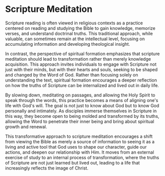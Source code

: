 # Scripture Meditation

Scripture reading is often viewed in religious contexts as a practice centered on reading and studying the Bible to gain
knowledge, memorize verses, and understand doctrinal truths. This traditional approach, while valuable, can sometimes
remain at the intellectual level, focusing on accumulating information and developing theological insight.

In contrast, the perspective of spiritual formation emphasizes that scripture meditation should lead to transformation
rather than merely knowledge acquisition. This approach invites individuals to engage with Scripture not just with their
minds, but with their hearts and souls, seeking to be shaped and changed by the Word of God. Rather than focusing solely
on understanding the text, spiritual formation encourages a deeper reflection on how the truths of Scripture can be
internalized and lived out in daily life.

By slowing down, meditating on passages, and allowing the Holy Spirit to speak through the words, this practice becomes
a means of aligning one's life with God's will. The goal is not just to know about God but to know God personally and
intimately. As disciples immerse themselves in Scripture in this way, they become open to being molded and transformed
by its truths, allowing the Word to penetrate their inner being and bring about spiritual growth and renewal.

This transformative approach to scripture meditation encourages a shift from viewing the Bible as merely a source of
information to seeing it as a living and active tool that God uses to shape our character, guide our actions, and deepen
our relationship with Him. It moves from an external exercise of study to an internal process of transformation, where
the truths of Scripture are not just learned but lived out, leading to a life that increasingly reflects the image of
Christ.

